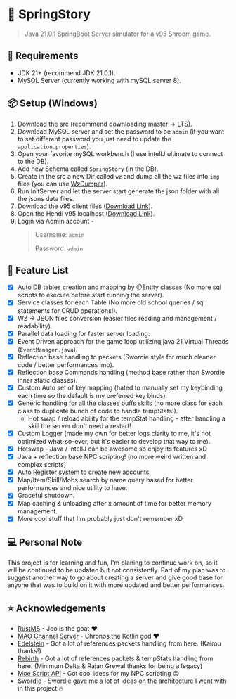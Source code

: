 # 🍁 SpringStory
> Java 21.0.1 SpringBoot Server simulator for a v95 Shroom game.

## 🧾 Requirements
- JDK 21+ (recommend JDK 21.0.1).
- MySQL Server (currently working with mySQL server 8).

## 📦 Setup (Windows)
1. Download the src (recommend downloading master -> LTS).
2. Download MySQL server and set the password to be `admin` (if you want to set different password you just need to update the `application.properties`).
3. Open your favorite mySQL workbench (I use intellJ ultimate to connect to the DB).
4. Add new Schema called `SpringStory` (in the DB).
5. Create in the src a new Dir called `wz` and dump all the wz files into `img` files (you can use [WzDumper](https://github.com/Xterminatorz/WZ-Dumper)).
5. Run InitServer and let the server start generate the json folder with all the jsons data files.
6. Download the v95 client files ([Download Link](https://archive.org/download/GMSSetup93-133/GMS0095/)).
7. Open the Hendi v95 localhost ([Download Link](https://mega.nz/file/dWIgyR4I#6cDN_ycLLiFtad07Eby3UfjdY3TqGI65g6X-xEqlmds)).
8. Login via Admin account -
    > Username: `admin`
    > 
    > Password: `admin`

## 🎯 Feature List
- [x] Auto DB tables creation and mapping by @Entity classes (No more sql scripts to execute before start running the server).
- [x] Service classes for each Table (No more old school queries / sql statements for CRUD operations!).
- [x] WZ -> JSON files conversion (easier files reading and management / readability).
- [x] Parallel data loading for faster server loading.  
- [x] Event Driven approach for the game loop utilizing java 21 Virtual Threads (`EventManager.java`).
- [x] Reflection base handling to packets (Swordie style for much cleaner code / better performances imo).
- [x] Reflection base Commands handling (method base rather than Swordie inner static classes).
- [x] Custom Auto set of key mapping (hated to manually set my keybinding each time so the default is my preferred key binds).
- [x] Generic handling for all the classes buffs skills (no more class for each class to duplicate bunch of code to handle tempStats!).
  - Hot swap / reload ability for the tempStat handling - after handling a skill the server don't need a restart!
- [x] Custom Logger (made my own for better logs clarity to me, it's not optimized what-so-ever, but it's easier to develop that way to me).
- [x] Hotswap - Java / intellJ can be awesome so enjoy its features xD
- [x] Java + reflection base NPC scripting! (no more weird written and complex scripts)
- [x] Auto Register system to create new accounts.
- [x] Map/Item/Skill/Mobs search by name query based for better performances and nice utility to have.
- [x] Graceful shutdown.
- [x] Map caching & unloading after x amount of time for better memory management.
- [x] More cool stuff that I'm probably just don't remember xD

## 💻 Personal Note
This project is for learning and fun, I'm planing to continue work on, so it will be continued to be updated but not consistently.
Part of my plan was to suggest another way to go about creating a server and give good base for anyone that was to build on it
with more updated and better performances.

## ⭐️ Acknowledgements
* [RustMS](https://github.com/jon-zu/shroom-data) - Joo is the goat ❤
* [MAO Channel Server](https://github.com/RubenD96/Maple-Art-Online-Channel) - Chronos the Kotlin god ❤
* [Edelstein](https://github.com/Kaioru/Edelstein) - Got a lot of references packets handling from here. (Kairou thanks!)
* [Rebirth](https://github.com/67-6f-64/Rebirth95.Server) - Got a lot of references packets & tempStats handling from here. (Minimum Delta & Rajan Grewal thanks for being a legacy)
* [Moe Script API](https://github.com/y785/script-api) - Got cool ideas for my NPC scripting 😊
* [Swordie](https://bitbucket.org/swordiemen/swordie/src/master/) - Swordie gave me a lot of ideas on the architecture I went with in this project 🔥
